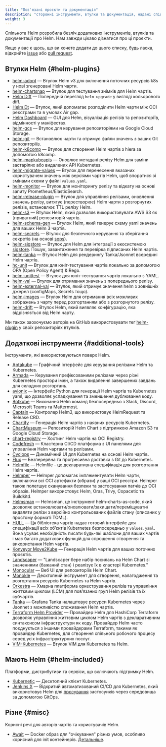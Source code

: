 ```yaml
---
title: "Повʼязані проєкти та документація"
description: "сторонні інструменти, втулки та документація, надані спільнотою!"
weight: 3
---
```


Спільнота Helm розробила безліч додаткових інструментів, втулків та документації про Helm. Нам завжди цікаво дізнатися про ці проєкти.

Якщо у вас є щось, що ви хочете додати до цього списку, будь ласка, відкрийте [issue](https://github.com/helm/helm-www/issues) або [pull request](https://github.com/helm/helm-www/pulls).

## Втулки Helm {#helm-plugins}

- [helm-adopt](https://github.com/HamzaZo/helm-adopt) — Втулок Helm v3 для включення поточних ресурсів k8s у нові згенеровані Helm чарти.
- [helm-chartsnap](https://github.com/jlandowner/helm-chartsnap) — Втулок для тестування знімків для Helm чартів.
- [Helm Diff](https://github.com/databus23/helm-diff) — Попередній перегляд `helm upgrade` у вигляді кольорового diff.
- [Helm Dt](https://github.com/vmware-labs/distribution-tooling-for-helm) — Втулок, який допомагає розподілити Helm чарти між OCI реєстрами та в умовах Air gap.
- [Helm Dashboard](https://github.com/komodorio/helm-dashboard) — GUI для Helm, візуалізація релізів та репозиторіїв, відмінності у маніфестах.
- [helm-gcs](https://github.com/hayorov/helm-gcs) — Втулок для керування репозиторіями на Google Cloud Storage.
- [helm-git](https://github.com/aslafy-z/helm-git) — Встановлює чарти та отримує файли значень з ваших Git репозиторіїв.
- [helm-k8comp](https://github.com/cststack/k8comp) — Втулок для створення Helm чартів з hiera за допомогою k8comp.
- [helm-mapkubeapis](https://github.com/helm/helm-mapkubeapis) — Оновлює метадані релізу Helm для заміни застарілих або видалених API Kubernetes.
- [helm-migrate-values](https://github.com/OctopusDeployLabs/helm-migrate-values) — Втулок для перенесення вказаних користувачем значень між версіями чартів Helm, щоб впоратися зі змінами схеми у файлі `values.yaml`.
- [helm-monitor](https://github.com/ContainerSolutions/helm-monitor) — Втулок для моніторингу релізу та відкату на основі запиту Prometheus/ElasticSearch.
- [helm-release-plugin](https://github.com/JovianX/helm-release-plugin) — Втулок для управління релізами, оновлення значень релізу, витягує (перестворює) Helm чарти з розгорнутих релізів, встановлює TTL релізу Helm.
- [helm-s3](https://github.com/hypnoglow/helm-s3) — Втулок Helm, який дозволяє використовувати AWS S3 як [приватний] репозиторій чартів.
- [helm-schema-gen](https://github.com/karuppiah7890/helm-schema-gen) — Втулок Helm, який генерує схему yaml значень для ваших Helm 3 чартів.
- [helm-secrets](https://github.com/jkroepke/helm-secrets) — Втулок для безпечного керування та зберігання секретів (на основі [sops](https://github.com/mozilla/sops)).
- [helm-sigstore](https://github.com/sigstore/helm-sigstore) — Втулок для Helm для інтеграції з екосистемою [sigstore](https://sigstore.dev/). Пошук, завантаження та перевірка підписаних Helm чартів.
- [helm-tanka](https://github.com/Duologic/helm-tanka) — Втулок Helm для рендерингу Tanka/Jsonnet всередині Helm чартів.
- [hc-unit](https://github.com/xchapter7x/hcunit) — Втулок для юніт-тестування чартів локально за допомогою OPA (Open Policy Agent) & Rego.
- [helm-unittest](https://github.com/quintush/helm-unittest) — Втулок для юніт-тестування чартів локально з YAML.
- [helm-val](https://github.com/HamzaZo/helm-val) — Втулок для отримання значень з попереднього релізу.
- [helm-external-val](https://github.com/kuuji/helm-external-val) — Втулок, який отримує значення helm з зовнішніх джерел (configMaps, Secrets тощо).
- [helm-images](https://github.com/nikhilsbhat/helm-images) — Втулок Helm для отримання всіх можливих зображень з чарту перед розгортанням або з розгорнутого релізу.
- [helm-drift](https://github.com/nikhilsbhat/helm-drift) — Втулок Helm, який виявляє конфігурацію, яка відрізняється від Helm чарту.

Ми також заохочуємо авторів на GitHub використовувати теґ [helm-plugin](https://github.com/search?q=topic%3Ahelm-plugin&type=Repositories) у своїх репозиторіях втулків.

## Додаткові інструменти {#additional-tools}

Інструменти, які використовуються поверх Helm.

- [Aptakube](https://aptakube.com) — Графічний інтерфейс для керування релізами Helm та Kubernetes.
- [Armada](https://airshipit.readthedocs.io/projects/armada/en/latest/) — Керування префіксованими релізами через різні Kubernetes простори імен, а також видалення завершених завдань для складних розгортань.
- [avionix](https://github.com/zbrookle/avionix) — Інтерфейс Python для генерації Helm чартів та Kubernetes yaml, що дозволяє успадкування та зменшення дублювання коду.
- [Botkube](https://botkube.io) — Виконання Helm команд безпосередньо з Slack, Discord, Microsoft Teams та Mattermost.
- [Captain](https://github.com/alauda/captain) — Контролер Helm3, що використовує HelmRequest та Release CRD.
- [Chartify](https://github.com/appscode/chartify) — Генерація Helm чартів з наявних ресурсів Kubernetes.
- [ChartMuseum](https://github.com/helm/chartmuseum) — Репозиторій Helm Chart з підтримкою Amazon S3 та Google Cloud Storage.
- [chart-registry](https://github.com/hangyan/chart-registry) — Хостинг Helm чартів на OCI Registry.
- [Codefresh](https://codefresh.io) — Кластерна CI/CD платформа з UI панелями для управління Helm чартами та релізами.
- ⁠[Cyclops](https://cyclops-ui.com) — Динамічний UI для Kubernetes на основі Helm чартів.
- [Flux](https://fluxcd.io/docs/components/helm/) — Безперервна та прогресивна доставка з Git до Kubernetes.
- [Helmfile](https://github.com/helmfile/helmfile) — Helmfile - це декларативна специфікація для розгортання Helm чартів.
- [Helmper](https://github.com/ChristofferNissen/helmper) — Helmper допомагає імплементувати Helm чарти, включаючи всі OCI артефакти (образи) у ваші OCI реєстри. Helmper також полегшує сканування безпеки та застосування патчів до OCI образів. Helmper використовує Helm, Oras, Trivy, Copacetic та Buildkitd.
- [Helmsman](https://github.com/Praqma/helmsman) — Helmsman, це інструмент helm-charts-as-code, який дозволяє встановлювати/оновлювати/захищати/переміщувати/видаляти релізи з версійно контрольованих файлів стану (описаних у простому форматі TOML).
- [HULL](https://github.com/vidispine/hull) — Ця бібліотека чартів надає готовий інтерфейс для специфікації всіх обʼєктів Kubernetes безпосередньо у `values.yaml`. Вона усуває необхідність писати будь-які шаблони для ваших чартів і має багато додаткових функцій для спрощення створення та використання Helm чартів.
- [Konveyor Move2Kube](https://konveyor.io/move2kube/) — Генерація Helm чартів для ваших поточних проєктів.
- [Landscaper](https://github.com/Eneco/landscaper/) — "Landscaper бере набір посилань на Helm Chart зі значеннями (бажаний стан) і реалізує їх в кластері Kubernetes."
- [Monocular](https://github.com/helm/monocular) — Веб UI для репозиторіїв Helm Chart.
- [Monokle](https://monokle.io) — Десктопний інструмент для створення, налагодження та розгортання ресурсів Kubernetes та Helm чартів.
- [Orkestra](https://azure.github.io/orkestra/) — Хмарна платформа оркестрування релізів та управління життєвим циклом (LCM) для повʼязаних груп Helm релізів та їх субчартів.
- [Tanka](https://tanka.dev/helm) — Grafana Tanka налаштовує ресурси Kubernetes через Jsonnet з можливістю споживання Helm чартів.
- [Terraform Helm Provider](https://github.com/hashicorp/terraform-provider-helm) — Провайдер Helm для HashiCorp Terraform дозволяє управління життєвим циклом Helm чартів з декларативним синтаксисом інфраструктури як коду. Провайдер Helm часто поєднується з іншими провайдерами Terraform, такими як провайдер Kubernetes, для створення спільного робочого процесу серед усіх інфраструктурних послуг.
- [VIM-Kubernetes](https://github.com/andrewstuart/vim-kubernetes) — Втулок VIM для Kubernetes та Helm.

## Мають Helm {#helm-included}

Платформи, дистрибутиви та сервіси, що включають підтримку Helm.

- [Kubernetic](https://kubernetic.com/) — Десктопний клієнт Kubernetes.
- [Jenkins X](https://jenkins-x.io/) — Відкритий автоматизований CI/CD для Kubernetes, який використовує Helm для [просування](https://jenkins-x.io/docs/getting-started/promotion/) застосунків через середовища за допомогою GitOps.

## Різне {#misc}

Корисні речі для авторів чартів та користувачів Helm.

- [Await](https://github.com/saltside/await) — Docker образ для "очікування" різних умов, особливо корисний для init контейнерів. [Детальніше](https://blog.slashdeploy.com/2017/02/16/introducing-await/).
